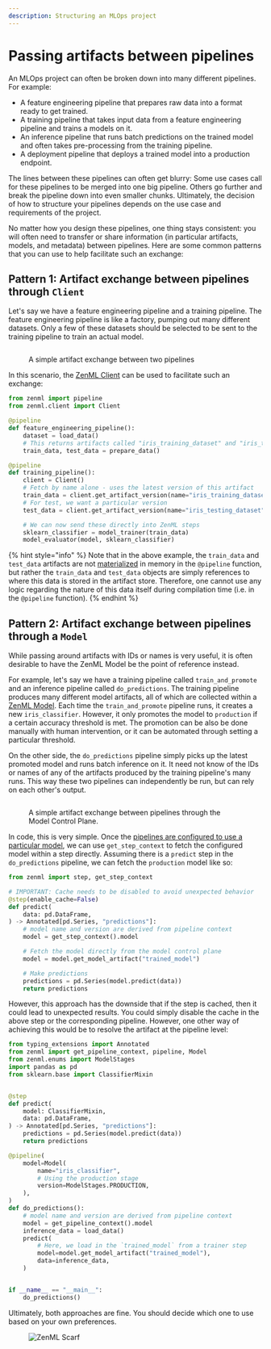 ```yaml
---
description: Structuring an MLOps project
---
```


# Passing artifacts between pipelines

An MLOps project can often be broken down into many different pipelines. For example:

* A feature engineering pipeline that prepares raw data into a format ready to get trained.
* A training pipeline that takes input data from a feature engineering pipeline and trains a models on it.
* An inference pipeline that runs batch predictions on the trained model and often takes pre-processing from the training pipeline.
* A deployment pipeline that deploys a trained model into a production endpoint.

The lines between these pipelines can often get blurry: Some use cases call for these pipelines to be merged into one big pipeline. Others go further and break the pipeline down into even smaller chunks. Ultimately, the decision of how to structure your pipelines depends on the use case and requirements of the project.

No matter how you design these pipelines, one thing stays consistent: you will often need to transfer or share information (in particular artifacts, models, and metadata) between pipelines. Here are some common patterns that you can use to help facilitate such an exchange:

## Pattern 1: Artifact exchange between pipelines through `Client`

Let's say we have a feature engineering pipeline and a training pipeline. The feature engineering pipeline is like a factory, pumping out many different datasets. Only a few of these datasets should be selected to be sent to the training pipeline to train an actual model.

<figure><img src="../../.gitbook/assets/artifact_exchange.png" alt=""><figcaption><p>A simple artifact exchange between two pipelines</p></figcaption></figure>

In this scenario, the [ZenML Client](../../../reference/python-client.md#client-methods) can be used to facilitate such an exchange:

```python
from zenml import pipeline
from zenml.client import Client

@pipeline
def feature_engineering_pipeline():
    dataset = load_data()
    # This returns artifacts called "iris_training_dataset" and "iris_testing_dataset"
    train_data, test_data = prepare_data()

@pipeline
def training_pipeline():
    client = Client()
    # Fetch by name alone - uses the latest version of this artifact
    train_data = client.get_artifact_version(name="iris_training_dataset")
    # For test, we want a particular version
    test_data = client.get_artifact_version(name="iris_testing_dataset", version="raw_2023")

    # We can now send these directly into ZenML steps
    sklearn_classifier = model_trainer(train_data)
    model_evaluator(model, sklearn_classifier)
```

{% hint style="info" %}
Note that in the above example, the `train_data` and `test_data` artifacts are not [materialized](../../../how-to/data-artifact-management/handle-data-artifacts/artifact-versioning.md) in memory in the `@pipeline` function, but rather the `train_data` and `test_data` objects are simply references to where this data is stored in the artifact store. Therefore, one cannot use any logic regarding the nature of this data itself during compilation time (i.e. in the `@pipeline` function).
{% endhint %}

## Pattern 2: Artifact exchange between pipelines through a `Model`

While passing around artifacts with IDs or names is very useful, it is often desirable to have the ZenML Model be the point of reference instead.

For example, let's say we have a training pipeline called `train_and_promote` and an inference pipeline called `do_predictions`. The training pipeline produces many different model artifacts, all of which are collected within a [ZenML Model](../../../user-guide/starter-guide/track-ml-models.md). Each time the `train_and_promote` pipeline runs, it creates a new `iris_classifier`. However, it only promotes the model to `production` if a certain accuracy threshold is met. The promotion can be also be done manually with human intervention, or it can be automated through setting a particular threshold.

On the other side, the `do_predictions` pipeline simply picks up the latest promoted model and runs batch inference on it. It need not know of the IDs or names of any of the artifacts produced by the training pipeline's many runs. This way these two pipelines can independently be run, but can rely on each other's output.

<figure><img src="../../.gitbook/assets/mcp_pipeline_overview.png" alt=""><figcaption><p>A simple artifact exchange between pipelines through the Model Control Plane.</p></figcaption></figure>

In code, this is very simple. Once the [pipelines are configured to use a particular model](../../../user-guide/starter-guide/track-ml-models.md#configuring-a-model-in-a-pipeline), we can use `get_step_context` to fetch the configured model within a step directly. Assuming there is a `predict` step in the `do_predictions` pipeline, we can fetch the `production` model like so:

```python
from zenml import step, get_step_context

# IMPORTANT: Cache needs to be disabled to avoid unexpected behavior
@step(enable_cache=False)
def predict(
    data: pd.DataFrame,
) -> Annotated[pd.Series, "predictions"]:
    # model name and version are derived from pipeline context
    model = get_step_context().model

    # Fetch the model directly from the model control plane
    model = model.get_model_artifact("trained_model")

    # Make predictions
    predictions = pd.Series(model.predict(data))
    return predictions
```

However, this approach has the downside that if the step is cached, then it could lead to unexpected results. You could simply disable the cache in the above step or the corresponding pipeline. However, one other way of achieving this would be to resolve the artifact at the pipeline level:

```python
from typing_extensions import Annotated
from zenml import get_pipeline_context, pipeline, Model
from zenml.enums import ModelStages
import pandas as pd
from sklearn.base import ClassifierMixin


@step
def predict(
    model: ClassifierMixin,
    data: pd.DataFrame,
) -> Annotated[pd.Series, "predictions"]:
    predictions = pd.Series(model.predict(data))
    return predictions

@pipeline(
    model=Model(
        name="iris_classifier",
        # Using the production stage
        version=ModelStages.PRODUCTION,
    ),
)
def do_predictions():
    # model name and version are derived from pipeline context
    model = get_pipeline_context().model
    inference_data = load_data()
    predict(
        # Here, we load in the `trained_model` from a trainer step
        model=model.get_model_artifact("trained_model"),  
        data=inference_data,
    )


if __name__ == "__main__":
    do_predictions()
```

Ultimately, both approaches are fine. You should decide which one to use based on your own preferences.

<figure><img src="https://static.scarf.sh/a.png?x-pxid=f0b4f458-0a54-4fcd-aa95-d5ee424815bc" alt="ZenML Scarf"><figcaption></figcaption></figure>
